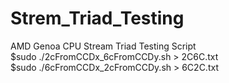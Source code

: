 # Strem_Triad_Testing
AMD Genoa CPU Stream Triad Testing Script    
$sudo ./2cFromCCDx_6cFromCCDy.sh > 2C6C.txt    
$sudo ./6cFromCCDx_2cFromCCDy.sh > 6C2C.txt    


